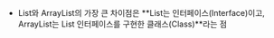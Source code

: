 + List와 ArrayList의 가장 큰 차이점은 **List는 인터페이스(Interface)이고, ArrayList는 List 인터페이스를 구현한 클래스(Class)**라는 점
